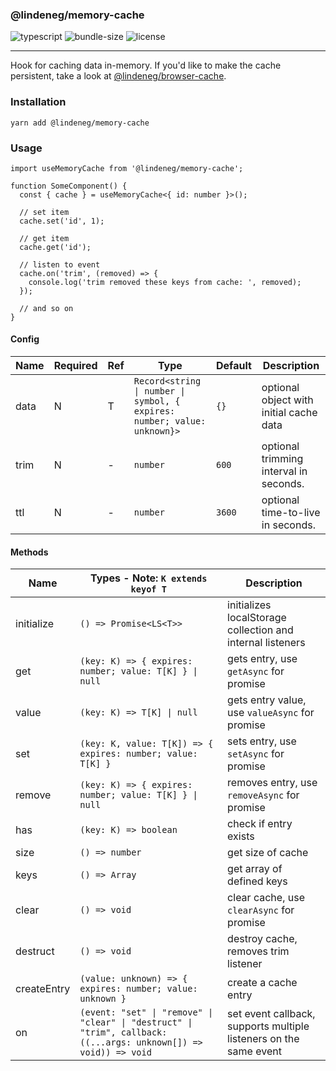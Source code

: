 ### @lindeneg/memory-cache

![typescript](https://badgen.net/badge/icon/typescript?icon=typescript&label) ![bundle-size](https://badgen.net/bundlephobia/min/@lindeneg/memory-cache) ![license](https://badgen.net/npm/license/@lindeneg/memory-cache)

---

Hook for caching data in-memory. If you'd like to make the cache persistent, take a look at [@lindeneg/browser-cache](https://github.com/lindeneg/lindeneg-npm-packages/tree/master/packages/browser-cache).

### Installation

`yarn add @lindeneg/memory-cache`

### Usage

```tsx
import useMemoryCache from '@lindeneg/memory-cache';

function SomeComponent() {
  const { cache } = useMemoryCache<{ id: number }>();

  // set item
  cache.set('id', 1);

  // get item
  cache.get('id');

  // listen to event
  cache.on('trim', (removed) => {
    console.log('trim removed these keys from cache: ', removed);
  });

  // and so on
}
```

#### Config

| Name | Required | Ref | Type                                                                     | Default | Description                             |
| ---- | -------- | --- | ------------------------------------------------------------------------ | ------- | --------------------------------------- |
| data | N        | T   | `Record<string \| number \| symbol, { expires: number; value: unknown}>` | `{}`    | optional object with initial cache data |
| trim | N        | -   | `number`                                                                 | `600`   | optional trimming interval in seconds.  |
| ttl  | N        | -   | `number`                                                                 | `3600`  | optional time-to-live in seconds.       |

#### Methods

| Name        | Types - Note: `K extends keyof T`                                                                                 | Description                                                       |
| ----------- | ----------------------------------------------------------------------------------------------------------------- | ----------------------------------------------------------------- |
| initialize  | `() => Promise<LS<T>>`                                                                                            | initializes localStorage collection and internal listeners        |
| get         | `(key: K) => { expires: number; value: T[K] } \| null`                                                            | gets entry, use `getAsync` for promise                            |
| value       | `(key: K) => T[K] \| null`                                                                                        | gets entry value, use `valueAsync` for promise                    |
| set         | `(key: K, value: T[K]) => { expires: number; value: T[K] }`                                                       | sets entry, use `setAsync` for promise                            |
| remove      | `(key: K) => { expires: number; value: T[K] } \| null`                                                            | removes entry, use `removeAsync` for promise                      |
| has         | `(key: K) => boolean`                                                                                             | check if entry exists                                             |
| size        | `() => number`                                                                                                    | get size of cache                                                 |
| keys        | `() => Array`                                                                                                     | get array of defined keys                                         |
| clear       | `() => void`                                                                                                      | clear cache, use `clearAsync` for promise                         |
| destruct    | `() => void`                                                                                                      | destroy cache, removes trim listener                              |
| createEntry | `(value: unknown) => { expires: number; value: unknown }`                                                         | create a cache entry                                              |
| on          | `(event: "set" \| "remove" \| "clear" \| "destruct" \| "trim", callback: ((...args: unknown[]) => void)) => void` | set event callback, supports multiple listeners on the same event |
